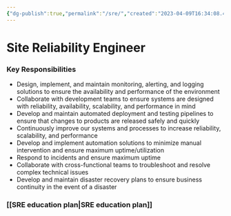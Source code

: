 ```yaml
---
{"dg-publish":true,"permalink":"/sre/","created":"2023-04-09T16:34:08.441-04:00","updated":"2023-04-09T16:54:02.307-04:00"}
---
```


# Site Reliability Engineer

### Key Responsibilities

- Design, implement, and maintain monitoring, alerting, and logging solutions to ensure the availability and performance of the environment
- Collaborate with development teams to ensure systems are designed with reliability, availability, scalability, and performance in mind
- Develop and maintain automated deployment and testing pipelines to ensure that changes to products are released safely and quickly
- Continuously improve our systems and processes to increase reliability, scalability, and performance
- Develop and implement automation solutions to minimize manual intervention and ensure maximum uptime/utilization
- Respond to incidents and ensure maximum uptime
- Collaborate with cross-functional teams to troubleshoot and resolve complex technical issues
- Develop and maintain disaster recovery plans to ensure business continuity in the event of a disaster

### [[SRE education plan\|SRE education plan]]
